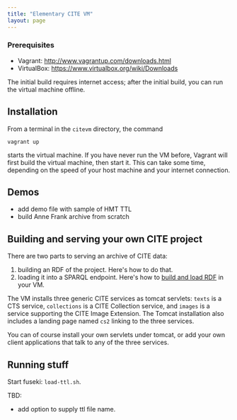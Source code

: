 ```yaml
---
title: "Elementary CITE VM"
layout: page
---
```


### Prerequisites

- Vagrant: <http://www.vagrantup.com/downloads.html>
- VirtualBox: <https://www.virtualbox.org/wiki/Downloads>

The initial build requires internet access; after the initial build, you can run the virtual machine offline.

## Installation

From a terminal in the `citevm` directory, the command

    vagrant up

starts the virtual machine.  If you have never run the VM before, Vagrant will first build the virtual machine, then start it.  This can take some time, depending on the speed of your host machine and your internet connection.

## Demos

- add demo file with sample of HMT TTL
- build Anne Frank archive from scratch


## Building and serving your own CITE project

There are two parts to serving an archive of CITE data:

1. building an RDF of the project.  Here's how to do that.
2. loading it into a SPARQL endpoint.  Here's how to [build and load RDF](./rdf-build) in your VM.


The VM installs three generic CITE services as tomcat servlets: `texts` is a CTS service, `collections` is a CITE Collection service, and `images` is a service supporting the CITE Image Extension.  The Tomcat installation also includes a landing page named `cs2` linking to the three services.

You can of course install your own servlets under tomcat, or add your own client applications that talk to any of the three services.


## Running stuff

Start fuseki: `load-ttl.sh`.  

TBD:

- add option to supply ttl file name.
